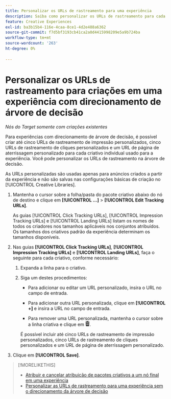 ```yaml
---
title: Personalizar os URLs de rastreamento para uma experiência
description: Saiba como personalizar os URLs de rastreamento para cada criativo em uma experiência com direcionamento de árvore decisória.
feature: Creative Experiences
exl-id: ba3b15b4-116e-4caa-8ce1-4d2e488a6362
source-git-commit: f7d5bf3193cb41ca2a0d4415998209e5a9b724ba
workflow-type: tm+mt
source-wordcount: '263'
ht-degree: 0%

---
```


# Personalizar os URLs de rastreamento para criações em uma experiência com direcionamento de árvore de decisão

*Nós do Target somente com criações existentes*

Para experiências com direcionamento de árvore de decisão, é possível criar até cinco URLs de rastreamento de impressão personalizados, cinco URLs de rastreamento de cliques personalizados e um URL de página de aterrissagem personalizado para cada criativo individual usado para a experiência. Você pode personalizar os URLs de rastreamento na árvore de decisão.

As URLs personalizadas são usadas apenas para anúncios criados a partir da experiência e não são salvas nas configurações básicas de criação no [!UICONTROL Creative Libraries].

1. Mantenha o cursor sobre a folha/pasta do pacote criativo abaixo do nó de destino e clique em **[!UICONTROL ...]** > **[!UICONTROL Edit Tracking URLs]**.

   As guias [!UICONTROL Click Tracking URLs], [!UICONTROL Impression Tracking URLs] e [!UICONTROL Landing URLs] listam os nomes de todos os criadores nos tamanhos aplicáveis nos conjuntos atribuídos. Os tamanhos dos criativos padrão da experiência determinam os tamanhos disponíveis.<!-- There's no distinct "Creative Sizes" setting. -->

1. Nas guias **[!UICONTROL Click Tracking URLs]**, **[!UICONTROL Impression Tracking URLs]** e **[!UICONTROL Landing URLs]**, faça o seguinte para cada criativo, conforme necessário:

   1. Expanda a linha para o criativo.

   1. Siga um destes procedimentos:

      * Para adicionar ou editar um URL personalizado, insira o URL no campo de entrada.

      * Para adicionar outra URL personalizada, clique em **[!UICONTROL +]** e insira a URL no campo de entrada.

      * Para remover uma URL personalizada, mantenha o cursor sobre a linha criativa e clique em ![Excluir](/help/creative/assets/delete.png "Excluir").

      É possível incluir até cinco URLs de rastreamento de impressão personalizados, cinco URLs de rastreamento de cliques personalizados e um URL de página de aterrissagem personalizado.

1. Clique em **[!UICONTROL Save]**.

>[!MORELIKETHIS]
>
>* [Atribuir e cancelar atribuição de pacotes criativos a um nó final em uma experiência](/help/creative/experiences/experience-assign-creative-bundles.md)
>* [Personalizar as URLs de rastreamento para uma experiência sem o direcionamento da árvore de decisão](experience-tracking-urls-no-targeting.md)
